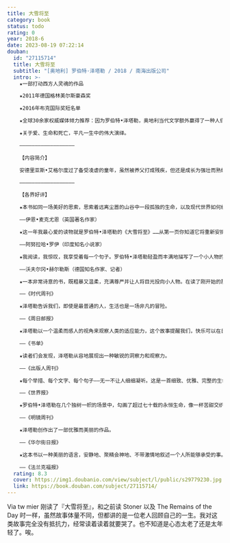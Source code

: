 ```yaml
---
title: 大雪将至
category: book
status: todo
rating: 0
year: 2018-6
date: 2023-08-19 07:22:14
douban:
  id: "27115714"
  title: 大雪将至
  subtitle: "[奥地利] 罗伯特·泽塔勒 / 2018 / 南海出版公司"
  intro: >-
    ★一部打动西方人灵魂的作品

    ★2011年德国格林美尔斯豪森奖

    ★2016年布克国际奖短名单

    ★全球30余家权威媒体倾力推荐：因为罗伯特•泽塔勒，奥地利当代文学额外赢得了一种人们再也不想放弃的声音。

    ★关于爱、生命和死亡，平凡一生中的伟大演绎。

    ——————————————————

    【内容简介】

    安德里亚斯•艾格尔度过了备受凌虐的童年，虽然被养父打成残疾，但还是成长为强壮而熟练的工人。他加入施工队，参与第一批高山索道的建设；与玛丽结婚过着安稳的日子，却被一次雪崩剥夺了拥有的一切；他经历过一场战争，在战俘营里待了八年的时间，见证过无数痛苦和死亡。他努力工作，也曾深爱过。在短暂而漫长的一生中，他多次与死亡擦肩而过，但他不曾怨恨，也没有怒火，而是平静地接受着降临到身上的一切，坚定地留下自己的足迹。

    ——————————————————

    【各界好评】

    ★本书如同一场美好的思索，思索着远离尘嚣的山谷中一段孤独的生命，以及现代世界如何缓缓地到来。

    ——伊恩•麦克尤恩（英国著名作家）

    ★这一年我最心爱的读物就是罗伯特•泽塔勒的《大雪将至》……从第一页你知道它将重新安排你的精神世界。这是一个令人惊叹、令人心碎的故事，它封装了一个变化、失去和恢复的世界。

    ——阿努拉哈•罗伊（印度知名小说家）

    ★我阅读，我惊叹，我享受着每一个句子。罗伯特•泽塔勒轻盈而丰满地描写了一个小人物的大感情。

    ——沃夫尔冈•赫尔勒斯（德国知名作家、记者）

    ★一本非常诗意的书，既粗暴又温柔，充满尊严并让人将目光投向小人物。在读了刚开始的那几页后，会舍不得将它放到一边，这证明文学并非依赖引起轰动的题材。

    ——《时代周刊》

    ★泽塔勒告诉我们，即使是最普通的人，生活也是一场非凡的冒险。

    ——《周日邮报》

    ★泽塔勒以一个温柔而感人的视角来观察人类的适应能力，这个故事提醒我们，快乐可以在日常生活和简单的事情中找到。

    ——《书单》

    ★读者们会发现，泽塔勒从容地展现出一种敏锐的洞察力和观察力。

    ——《出版人周刊》

    ★每个举措、每个文字、每个句子——无一不让人细细凝听。这是一首细致、优雅、完整的生命之歌。整个人沉静下来、不能自已，当故事中的悲伤突然止息，却又带来撕心裂肺的大笑和巨大的惊愕。

    ——《世界报》

    ★罗伯特•泽塔勒在几个独树一帜的场景中，勾画了超过七十载的永恒生命，像一杯苦甜交织的日落鸡尾酒。

    ——《明镜周刊》

    ★泽塔勒创作出了一部优雅而美丽的作品。

    ——《华尔街日报》

    ★这本书以一种美丽的语言，安静地、聚精会神地、不带激情地叙述一个人所能够承受的事。这是一位多么令人赞赏的作者，以一本令人无法忘怀的书如此深刻地感动人心。

    ——《法兰克福报》
  rating: 8.3
  cover: https://img1.doubanio.com/view/subject/l/public/s29779230.jpg
  link: https://book.douban.com/subject/27115714/
---
```


Via tw mier 刚读了『大雪将至』，和之前读 Stoner 以及 The Remains of the Day 时一样，虽然故事体量不同，但都讲的是一位老人回顾自己的一生。我对这类故事完全没有抵抗力，经常读着读着就要哭了。也不知道是心态太老了还是太年轻了。唉。